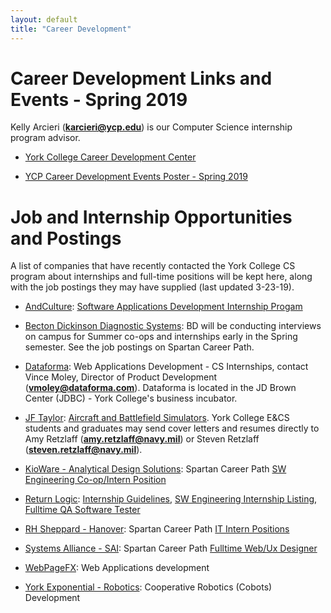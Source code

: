 ```yaml
---
layout: default
title: "Career Development"
---
```


Career Development Links and Events - Spring 2019
====================================================
Kelly Arcieri (**karcieri@ycp.edu**) is our Computer Science internship program advisor.

* [York College Career Development Center](https://www.ycp.edu/about-us/offices-and-departments/student-success/career-development-center/)

* [YCP Career Development Events Poster - Spring 2019](FINAL_Spring_2019_Events_Poster.pdf)


Job and Internship Opportunities and Postings
=============================================
A list of companies that have recently contacted the York College CS program about internships and full-time positions will be kept here, along with the job postings they may have supplied (last updated 3-23-19).

* [AndCulture](https://andculture.com): [Software Applications Development Internship Progam](AndcultureInternshipProgram-SLIP_PROGRAM_2019-FINAL.pdf)

* [Becton Dickinson Diagnostic Systems](https://www.bd.com/en-us/company/about-bd): BD will be conducting interviews on campus for Summer co-ops and internships early in the Spring semester.  See the job postings on Spartan Career Path.

* [Dataforma](https://www.dataforma.com): Web Applications Development - CS Internships, contact Vince Moley, Director of Product Development (**vmoley@dataforma.com**).  Dataforma is located in the JD Brown Center (JDBC) - York College's business incubator.

* [JF Taylor](https://www.jfti.com): [Aircraft and Battlefield Simulators](https://www.jfti.com/CAREERS).  York College E&CS students and graduates may send cover letters and resumes directly to Amy Retzlaff (**amy.retzlaff@navy.mil**) or Steven Retzlaff (**steven.retzlaff@navy.mil**).

* [KioWare - Analytical Design Solutions](https://www.kioware.com): Spartan Career Path [SW Engineering Co-op/Intern Position](KioWare_SW_Engineer_Intern.pdf)

* [Return Logic](https://returnlogic.com): [Internship Guidelines](ReturnLogic_Internship_Guidelines.pdf), [SW Engineering Internship Listing](ReturnLogic_Engineering_Internship_University_Listing.pdf), [Fulltime QA Software Tester](ReturnLogic_QA_Software_Tester.pdf)

* [RH Sheppard - Hanover](http://rhsheppard.com): Spartan Career Path [IT Intern Positions](RHSheppard_IT_Intern.pdf)

* [Systems Alliance - SAI](https://www.systemsalliance.com): Spartan Career Path [Fulltime Web/Ux Designer](SAI_Web_UX_Designer.pdf)

* [WebPageFX](https://www.webpagefx.com): Web Applications development

* [York Exponential - Robotics](http://yorkexponential.com): Cooperative Robotics (Cobots) Development

<!--

* [Merit Marketing](https://www.madewithmerit.com): [Web Applications Development](MeritMarketingWebDeveloperJobDescription.pdf)

* [Naval Air Warfare Center - Aircraft Division (NAWCAD)](https://www.indeed.com/jobs?q=Science-Technology-Engineering-Math+%28STEM%29+Student+Internships&l=Lexington+Park%2C+MD)

* [PrivacyCheq.com Web Applications Support](PrivacyCheqPosting_012118.pdf)

-->